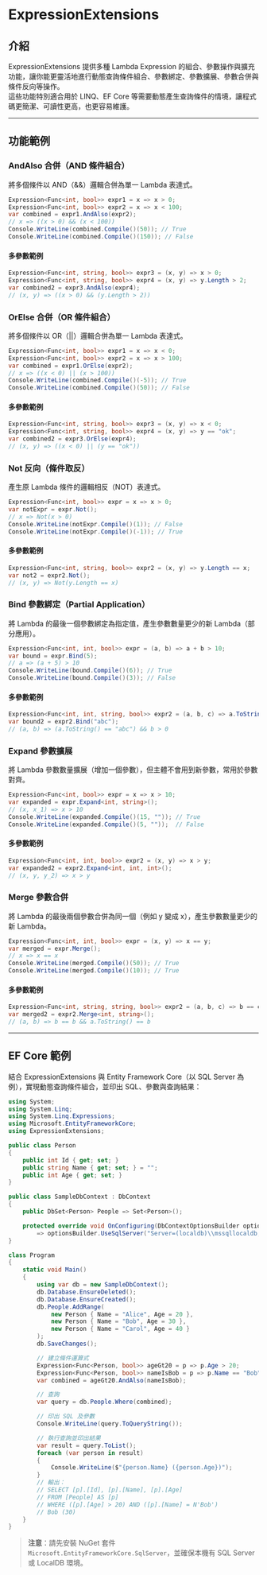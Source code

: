 # ExpressionExtensions

## 介紹

ExpressionExtensions 提供多種 Lambda Expression 的組合、參數操作與擴充功能，讓你能更靈活地進行動態查詢條件組合、參數綁定、參數擴展、參數合併與條件反向等操作。  
這些功能特別適合用於 LINQ、EF Core 等需要動態產生查詢條件的情境，讓程式碼更簡潔、可讀性更高，也更容易維護。

---

## 功能範例

### AndAlso 合併（AND 條件組合）

將多個條件以 AND（&&）邏輯合併為單一 Lambda 表達式。

```csharp
Expression<Func<int, bool>> expr1 = x => x > 0;
Expression<Func<int, bool>> expr2 = x => x < 100;
var combined = expr1.AndAlso(expr2);
// x => ((x > 0) && (x < 100))
Console.WriteLine(combined.Compile()(50)); // True
Console.WriteLine(combined.Compile()(150)); // False
```

#### 多參數範例

```csharp
Expression<Func<int, string, bool>> expr3 = (x, y) => x > 0;
Expression<Func<int, string, bool>> expr4 = (x, y) => y.Length > 2;
var combined2 = expr3.AndAlso(expr4);
// (x, y) => ((x > 0) && (y.Length > 2))
```

### OrElse 合併（OR 條件組合）

將多個條件以 OR（||）邏輯合併為單一 Lambda 表達式。

```csharp
Expression<Func<int, bool>> expr1 = x => x < 0;
Expression<Func<int, bool>> expr2 = x => x > 100;
var combined = expr1.OrElse(expr2);
// x => ((x < 0) || (x > 100))
Console.WriteLine(combined.Compile()(-5)); // True
Console.WriteLine(combined.Compile()(50)); // False
```

#### 多參數範例

```csharp
Expression<Func<int, string, bool>> expr3 = (x, y) => x < 0;
Expression<Func<int, string, bool>> expr4 = (x, y) => y == "ok";
var combined2 = expr3.OrElse(expr4);
// (x, y) => ((x < 0) || (y == "ok"))
```

### Not 反向（條件取反）

產生原 Lambda 條件的邏輯相反（NOT）表達式。

```csharp
Expression<Func<int, bool>> expr = x => x > 0;
var notExpr = expr.Not();
// x => Not(x > 0)
Console.WriteLine(notExpr.Compile()(1)); // False
Console.WriteLine(notExpr.Compile()(-1)); // True
```

#### 多參數範例

```csharp
Expression<Func<int, string, bool>> expr2 = (x, y) => y.Length == x;
var not2 = expr2.Not();
// (x, y) => Not(y.Length == x)
```

### Bind 參數綁定（Partial Application）

將 Lambda 的最後一個參數綁定為指定值，產生參數數量更少的新 Lambda（部分應用）。

```csharp
Expression<Func<int, int, bool>> expr = (a, b) => a + b > 10;
var bound = expr.Bind(5);
// a => (a + 5) > 10
Console.WriteLine(bound.Compile()(6)); // True
Console.WriteLine(bound.Compile()(3)); // False
```

#### 多參數範例

```csharp
Expression<Func<int, int, string, bool>> expr2 = (a, b, c) => a.ToString() == c && b > 0;
var bound2 = expr2.Bind("abc");
// (a, b) => (a.ToString() == "abc") && b > 0
```

### Expand 參數擴展

將 Lambda 參數數量擴展（增加一個參數），但主體不會用到新參數，常用於參數對齊。

```csharp
Expression<Func<int, bool>> expr = x => x > 10;
var expanded = expr.Expand<int, string>();
// (x, x_1) => x > 10
Console.WriteLine(expanded.Compile()(15, "")); // True
Console.WriteLine(expanded.Compile()(5, ""));  // False
```

#### 多參數範例

```csharp
Expression<Func<int, int, bool>> expr2 = (x, y) => x > y;
var expanded2 = expr2.Expand<int, int, int>();
// (x, y, y_2) => x > y
```

### Merge 參數合併

將 Lambda 的最後兩個參數合併為同一個（例如 y 變成 x），產生參數數量更少的新 Lambda。

```csharp
Expression<Func<int, int, bool>> expr = (x, y) => x == y;
var merged = expr.Merge();
// x => x == x
Console.WriteLine(merged.Compile()(50)); // True
Console.WriteLine(merged.Compile()(10)); // True
```

#### 多參數範例

```csharp
Expression<Func<int, string, string, bool>> expr2 = (a, b, c) => b == c && a.ToString() == b;
var merged2 = expr2.Merge<int, string>();
// (a, b) => b == b && a.ToString() == b
```

---

## EF Core 範例

結合 ExpressionExtensions 與 Entity Framework Core（以 SQL Server 為例），實現動態查詢條件組合，並印出 SQL、參數與查詢結果：

```csharp
using System;
using System.Linq;
using System.Linq.Expressions;
using Microsoft.EntityFrameworkCore;
using ExpressionExtensions;

public class Person
{
    public int Id { get; set; }
    public string Name { get; set; } = "";
    public int Age { get; set; }
}

public class SampleDbContext : DbContext
{
    public DbSet<Person> People => Set<Person>();

    protected override void OnConfiguring(DbContextOptionsBuilder optionsBuilder)
        => optionsBuilder.UseSqlServer("Server=(localdb)\\mssqllocaldb;Database=TestDb;Trusted_Connection=True;");
}

class Program
{
    static void Main()
    {
        using var db = new SampleDbContext();
        db.Database.EnsureDeleted();
        db.Database.EnsureCreated();
        db.People.AddRange(
            new Person { Name = "Alice", Age = 20 },
            new Person { Name = "Bob", Age = 30 },
            new Person { Name = "Carol", Age = 40 }
        );
        db.SaveChanges();

        // 建立條件運算式
        Expression<Func<Person, bool>> ageGt20 = p => p.Age > 20;
        Expression<Func<Person, bool>> nameIsBob = p => p.Name == "Bob";
        var combined = ageGt20.AndAlso(nameIsBob);

        // 查詢
        var query = db.People.Where(combined);

        // 印出 SQL 及參數
        Console.WriteLine(query.ToQueryString());

        // 執行查詢並印出結果
        var result = query.ToList();
        foreach (var person in result)
        {
            Console.WriteLine($"{person.Name} ({person.Age})");
        }
        // 輸出：
        // SELECT [p].[Id], [p].[Name], [p].[Age]
        // FROM [People] AS [p]
        // WHERE ([p].[Age] > 20) AND ([p].[Name] = N'Bob')
        // Bob (30)
    }
}
```
> **注意**：請先安裝 NuGet 套件 `Microsoft.EntityFrameworkCore.SqlServer`，並確保本機有 SQL Server 或 LocalDB 環境。